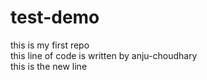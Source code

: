 # test-demo
this is my first repo
<br>
this line of code is written by anju-choudhary
<br>
this is the new line
